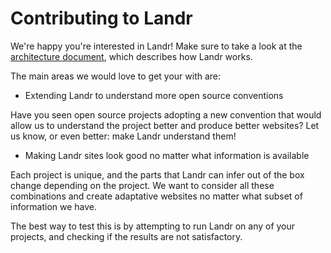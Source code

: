 Contributing to Landr
=====================

We're happy you're interested in Landr! Make sure to take a look at the
[architecture
document](https://github.com/jviotti/landr/blob/master/ARCHITECTURE.md), which
describes how Landr works.

The main areas we would love to get your with are:

- Extending Landr to understand more open source conventions

Have you seen open source projects adopting a new convention that would allow
us to understand the project better and produce better websites? Let us know,
or even better: make Landr understand them!

- Making Landr sites look good no matter what information is available

Each project is unique, and the parts that Landr can infer out of the box
change depending on the project. We want to consider all these combinations and
create adaptative websites no matter what subset of information we have.

The best way to test this is by attempting to run Landr on any of your
projects, and checking if the results are not satisfactory.
